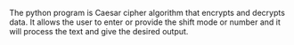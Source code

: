 The python program is Caesar cipher algorithm that encrypts and decrypts data. It allows the user to enter or provide the shift mode or number and it will process the text and give the desired output.
